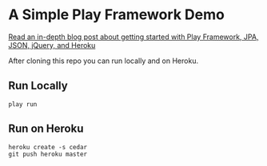 A Simple Play Framework Demo
============================

[Read an in-depth blog post about getting started with Play Framework, JPA, JSON, jQuery, and Heroku](http://www.jamesward.com/2011/12/11/tutorial-play-framework-jpa-json-jquery-heroku)


After cloning this repo you can run locally and on Heroku.

Run Locally
-----------

    play run


Run on Heroku
-------------

    heroku create -s cedar
    git push heroku master

